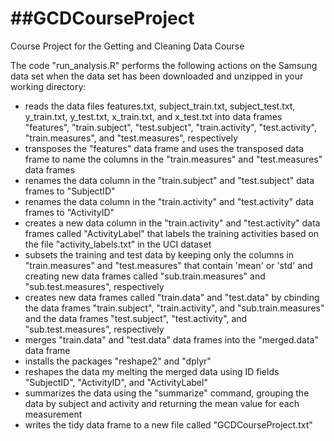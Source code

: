 ##GCDCourseProject
================

Course Project for the Getting and Cleaning Data Course

The code "run_analysis.R" performs the following actions on the Samsung data set when the data set has been downloaded and unzipped in your working directory:

* reads the data files features.txt, subject_train.txt, subject_test.txt, y_train.txt, y_test.txt, x_train.txt, and x_test.txt into data frames "features", "train.subject", "test.subject", "train.activity", "test.activity", "train.measures", and "test.measures", respectively
* transposes the "features" data frame and uses the transposed data frame to name the columns in the "train.measures" and "test.measures" data frames
* renames the data column in the "train.subject" and "test.subject" data frames to "SubjectID"
* renames the data column in the "train.activity" and "test.activity" data frames to "ActivityID"
* creates a new data column in the "train.activity" and "test.activity" data frames called "ActivityLabel" that labels the training activities based on the file "activity_labels.txt" in the UCI dataset
* subsets the training and test data by keeping only the columns in "train.measures" and "test.measures" that contain 'mean' or 'std' and creating new data frames called "sub.train.measures" and "sub.test.measures", respectively
* creates new data frames called "train.data" and "test.data" by cbinding the data frames "train.subject", "train.activity", and "sub.train.measures" and the data frames "test.subject", "test.activity", and "sub.test.measures", respectively
* merges "train.data" and "test.data" data frames into the "merged.data" data frame
* installs the packages "reshape2" and "dplyr"
* reshapes the data my melting the merged data using ID fields "SubjectID", "ActivityID", and "ActivityLabel"
* summarizes the data using the "summarize" command, grouping the data by subject and activity and returning the mean value for each measurement
* writes the tidy data frame to a new file called "GCDCourseProject.txt"
